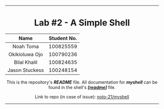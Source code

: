 <hr>
<div align="center">

# Lab #2 - A Simple Shell

| Name | Student No. |
|:---:|:---:|
| Noah Toma | 100825559 |
| Okikioluwa Ojo | 100790236 |
| Bilal Khalil | 100824635 |
| Jason Stuckess | 100248154 |

This is the repository's ***README*** file.  All documentation for ***myshell*** can be found in the shell's ***[[readme](./myshell/readme)]*** file.

Link to repo (in case of issue): [noto-21/myshell](https://github.com/noto-21/myshell)

</div>
<hr>
